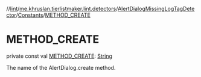 //[lint](../../../../index.md)/[me.khruslan.tierlistmaker.lint.detectors](../../index.md)/[AlertDialogMissingLogTagDetector](../index.md)/[Constants](index.md)/[METHOD_CREATE](-m-e-t-h-o-d_-c-r-e-a-t-e.md)

# METHOD_CREATE

private const val [METHOD_CREATE](-m-e-t-h-o-d_-c-r-e-a-t-e.md): [String](https://kotlinlang.org/api/latest/jvm/stdlib/kotlin/-string/index.html)

The name of the AlertDialog.create method.
